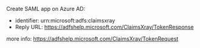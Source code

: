 Create SAML app on Azure AD:
* identifier: urn:microsoft:adfs:claimsxray
* Reply URL: https://adfshelp.microsoft.com/ClaimsXray/TokenResponse

more info: https://adfshelp.microsoft.com/ClaimsXray/TokenRequest